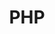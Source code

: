 ---
title: 'PHP'
pageIntro: 'A collection of PHP topics, tips and tricks to use in daily web development.'
collection: 'php'
eleventyNavigation:
  key: PHP
  order: 2  
layout: 'layouts/topic-overview.html'
---